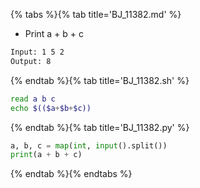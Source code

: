 {% tabs %}{% tab title='BJ_11382.md' %}

* Print a + b + c

```txt
Input: 1 5 2
Output: 8
```

{% endtab %}{% tab title='BJ_11382.sh' %}

```sh
read a b c
echo $(($a+$b+$c))
```

{% endtab %}{% tab title='BJ_11382.py' %}

```py
a, b, c = map(int, input().split())
print(a + b + c)
```

{% endtab %}{% endtabs %}
